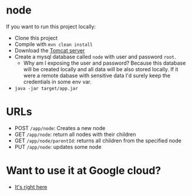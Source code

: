 # node

If you want to run this project locally:
 - Clone this project
 - Compile with `mvn clean install`
 - Download the [Tomcat server](https://www-us.apache.org/dist/tomcat/tomcat-9/v9.0.27/bin/apache-tomcat-9.0.27.zip)
 - Create a mysql database called `node` with user and password `root`.
   - Why am I exposing the user and password? Because this database will be created locally and all data will be also stored locally. If it were a remote dabase with sensitive data I'd surely keep the credentials in some env var.
 - `java -jar target/app.jar`

# URLs

 - POST `/app/node`: Creates a new node
 - GET `/app/node`: return all nodes with their children
 - GET `/app/node/parentId`: returns all children from the specified node
 - PUT `/app/node`: updates some node

# Want to use it at Google cloud?
 - [It's right here](https://github.com/cunhazera/docker-compose-tree)
